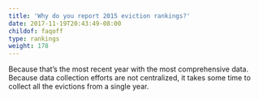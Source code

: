 ```yaml
---
title: 'Why do you report 2015 eviction rankings?'
date: 2017-11-19T20:43:49-08:00
childof: faqoff
type: rankings
weight: 178
---
```

Because that’s the most recent year with the most comprehensive data. Because data collection efforts are not centralized, it takes some time to collect all the evictions from a single year.